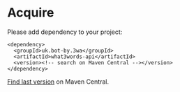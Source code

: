 # Acquire

Please add dependency to your project:

```language-xml
<dependency>
  <groupId>uk.bot-by.3wa</groupId>
  <artifactId>what3words-api</artifactId>
  <version><!-- search on Maven Central --></version>
</dependency>
```

[Find last version][search-last-version] on Maven Central.

[search-last-version]: https://search.maven.org/search?q=a:what3words-api

